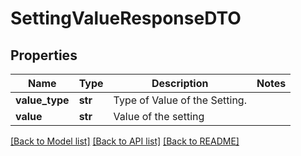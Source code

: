 # SettingValueResponseDTO

## Properties
Name | Type | Description | Notes
------------ | ------------- | ------------- | -------------
**value_type** | **str** | Type of Value of the Setting. | 
**value** | **str** | Value of the setting | 

[[Back to Model list]](../README.md#documentation-for-models) [[Back to API list]](../README.md#documentation-for-api-endpoints) [[Back to README]](../README.md)

